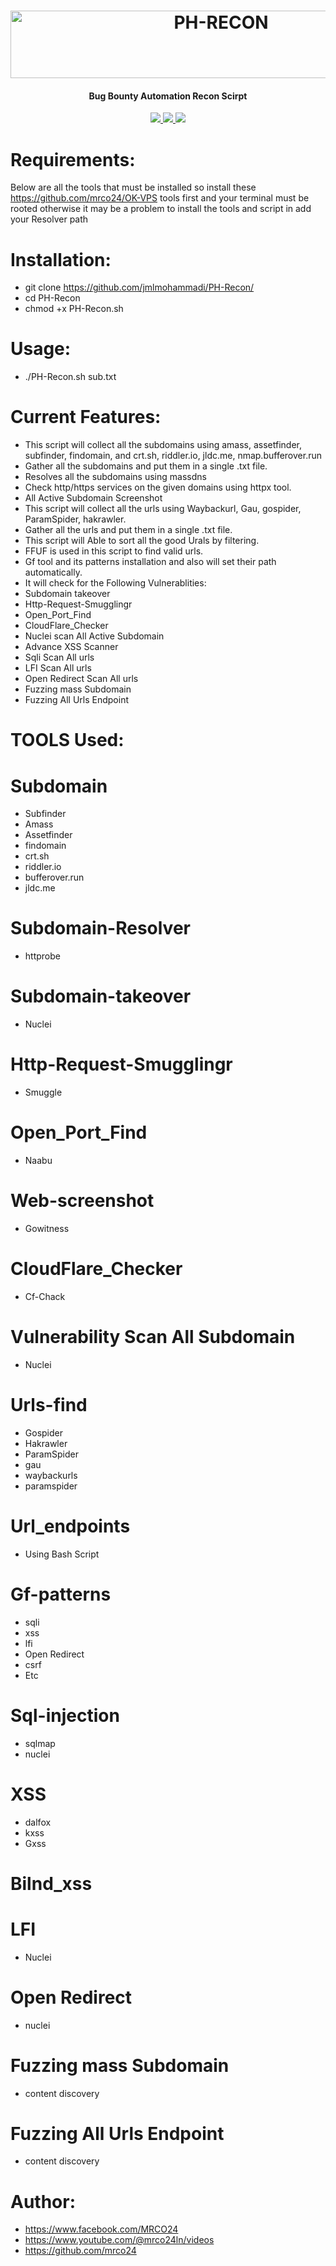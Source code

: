 <h1 align="center">
<a href="https://cooltext.com"><img src="https://images.cooltext.com/5599199.png" width="658" height="108" alt="PH-RECON" /></a>
</h1>
<h4 align="center">Bug Bounty Automation Recon Scirpt</h4>
<p align="center">
  <a href="https://github.com/mrco24/PH-RECON">
    <img src="https://img.shields.io/badge/Project-PH--RECON-green">
  </a>
   <a href="https://github.com/mrco24/PH-RECON">
    <img src="https://img.shields.io/static/v1?label=Update&message=V1.0&color=green">
  </a>
  <a href="https://twitter.com/mrco24">
      <img src="https://img.shields.io/twitter/follow/mrco24?style=social">
  </a>
</p>

# Requirements:
Below are all the tools that must be installed so install these https://github.com/mrco24/OK-VPS tools first and your terminal must be rooted otherwise it may be a problem to install the tools and script in add your Resolver path 

# Installation:
- git clone https://github.com/jmlmohammadi/PH-Recon/
- cd PH-Recon                                                                                                                   
- chmod +x PH-Recon.sh
# Usage:
- ./PH-Recon.sh sub.txt

# Current Features:
- This script will collect all the subdomains using amass, assetfinder, subfinder, findomain, and crt.sh, riddler.io, jldc.me, nmap.bufferover.run
- Gather all the subdomains and put them in a single .txt file.
- Resolves all the subdomains using massdns
- Check http/https services on the given domains using httpx tool.
- All Active Subdomain Screenshot
- This script will collect all the urls using Waybackurl, Gau, gospider, ParamSpider, hakrawler.
- Gather all the urls and put them in a single .txt file.
- This script will  Able to sort all the good Urals by filtering.
- FFUF is used in this script to find valid urls.
- Gf tool and its patterns installation and also will set their path automatically.
- It will check for the Following Vulnerablities:
- Subdomain takeover
- Http-Request-Smugglingr
- Open_Port_Find
- CloudFlare_Checker
- Nuclei scan All Active Subdomain
- Advance XSS Scanner
- Sqli Scan All urls 
- LFI Scan All urls
- Open Redirect Scan All urls
- Fuzzing mass Subdomain
- Fuzzing All Urls Endpoint


# TOOLS Used:

# Subdomain
- Subfinder
- Amass
- Assetfinder
- findomain
- crt.sh
- riddler.io
- bufferover.run
- jldc.me
# Subdomain-Resolver
- httprobe
# Subdomain-takeover
- Nuclei
# Http-Request-Smugglingr
- Smuggle
# Open_Port_Find
- Naabu
# Web-screenshot
- Gowitness
# CloudFlare_Checker
- Cf-Chack
# Vulnerability Scan All Subdomain
- Nuclei
# Urls-find
- Gospider
- Hakrawler
- ParamSpider
- gau
- waybackurls
- paramspider
# Url_endpoints
- Using Bash Script
# Gf-patterns
- sqli
- xss
- lfi
- Open Redirect
- csrf
- Etc
# Sql-injection
- sqlmap
- nuclei
# XSS
- dalfox
- kxss
- Gxss

# Bilnd_xss

# LFI
- Nuclei
# Open Redirect
- nuclei
# Fuzzing mass Subdomain
- content discovery
# Fuzzing All Urls Endpoint
- content discovery
# Author:
 - https://www.facebook.com/MRCO24
 - https://www.youtube.com/@mrco24ln/videos
 - https://github.com/mrco24
